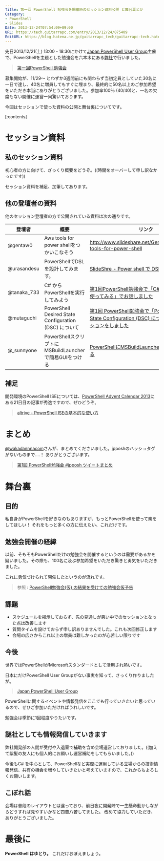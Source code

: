 ```yaml
---
Title: 第一回 PowerShell 勉強会を開催時のセッション資料公開 と舞台裏とか
Category:
- PowerShell
- Slides
Date: 2013-12-24T07:54:09+09:00
URL: https://tech.guitarrapc.com/entry/2013/12/24/075409
EditURL: https://blog.hatena.ne.jp/guitarrapc_tech/guitarrapc-tech.hatenablog.com/atom/entry/12921228815715020250
---
```


先日2013/12/21(土) 13:00 - 18:30にかけて[Japan PowerShell User Group](http://powershellgroup.org/node/429)主催で、PowerShellを主題とした勉強会を六本木にある[弊社](http://grani.jp/)で行いました。

> [第一回PowerShell 勉強会](http://atnd.org/events/46022)

募集開始が、11/29～ とわずか3週間前にも関わらず当初定員としていた30名に一日で達し、40名に増員してもすぐに埋まり、最終的に50名以上のご参加希望をいただき本当にありがとうございました。参加率100％ (40/40)と、一名の欠席もない開催に運営一同驚いております。

今回はセッションで使った資料の公開と舞台裏についてです。


[:contents]


# セッション資料

## 私のセッション資料

初心者の方に向けて、ざっくり概要をどうぞ。((時間をオーバーして申し訳なかったです))

セッション資料を補足、加筆してあります。

<script async class="speakerdeck-embed" data-id="061a73d04e4f01318884263fb8183d01" data-ratio="1.77777777777778" src="//speakerdeck.com/assets/embed.js"></script>

## 他の登壇者の資料

他のセッション登壇者の方で公開されている資料は次の通りです。

|登壇者|概要|リンク|
|----|----|----|
|@gentaw0|Aws tools for power shellをつかいこなそう|http://www.slideshare.net/GentaWatanabe/aws-tools-for-power-shell|
|@urasandesu|PowerShellでDSLを設計してみます。|[SlideShre - Power shell で DSL](http://www.slideshare.net/urasandesu/power-shell-dsl)|
|@tanaka_733|C# からPowerShellを実行してみよう|[第1回PowerShell勉強会で「C#からPowerShellを使ってみる」でお話しました](http://tech.tanaka733.net/entry/2013/12/21/powershell-from-csharp)|
|@mutaguchi|PowerShell Desired State Configuration (DSC) について|[第1回 PowerShell勉強会で「PowerShell Desired State Configuration (DSC) について」というセッションをしました](http://winscript.jp/powershell/271)|
|@_sunnyone|PowerShellスクリプトにMSBuildLauncherで簡易GUIをつける|[PowerShellにMSBuildLauncherで簡易GUIをつける](http://sunnyone41.blogspot.jp/2013/12/powershellmsbuildlaunchergui.html)|

## 補足

開発環境のPowerShell ISEについては、[PowerShell Advent Calendar 2013](http://atnd.org/events/45107)にある21日目の記事が秀逸ですので、ぜひどうぞ。

> [altrive - PowerShell ISEの基本的な使い方](https://gist.github.com/altrive/8069483)


# まとめ

[@wakadannnacom](https://twitter.com/wakadannacom)さんが、まとめてくださいました。jpposhのハッシュタグがないものまで....！ ありがとうございます。

> [第1回 PowerShell勉強会 #jpposh ツイートまとめ](http://togetter.com/li/605753)

# 舞台裏

## 目的

私自身がPowerShellを好きなのもありますが、もっとPowerShellを使って楽をしてほしい！ それをもっと多くの方に伝えたい、これだけです。


## 勉強会開催の経緯

以前、そもそもPowerShellだけの勉強会を開催するというのは需要があるかを疑いました。その際も、100名に及ぶ参加希望をいただき驚きと勇気をいただきました。

これに勇気づけられて開催したというのが流れです。

> 参照 : [PowerShell勉強会(仮) の結果を受けての勉強会仮予告](http://tech.guitarrapc.com/entry/2013/10/31/103249)


## 課題

- スケジュールを掲示しておらず、先の見通しが悪い中でのセッションとなった点は改善します
- 質問タイムを設けておらず申し訳ありませんでした。これも次回修正します
- 会場の広さからこれ以上の増員は難しかったのが心苦しい限りです

## 今後

世界ではPowerShellがMicrosoftスタンダードとして活用され熱いです。

日本にだけPowerShell User Groupがない事実を知って、さっくり作りましたが。

> [Japan PowerShell User Group](http://powershellgroup.org/node/429)

PowerShellに関するイベントや情報発信をここでも行っていきたいと思っているので、ぜひご参加いただければうれしいです。

勉強会は季節に1回程度やりたいです。

## 謎社としても情報発信していきます

弊社開発部の人間が受付や入退室で補助を含め会場運営しておりました。((加えて紫髪の友人にも個人的にお願いし運営補助をしてもらいました。))

今後もC# を中心として、PowerShellなど実際に運用している立場からの技術情報発信、共有の機会を増やしていきたいと考えていますので、これからもよろしくお願いします。

## こぼれ話

会場は普段のレイアウトとは違っており、前日夜に開発陣で一生懸命動かしながらどうすれば見やすいかなど四苦八苦してました。
改めて協力していただき、ありがとうございました。

# 最後に

**PowerShell はゆとり。** これだけおぼえましょう。
